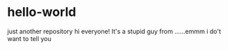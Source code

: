 # hello-world
just another repository
hi everyone! It's a stupid guy from ……emmm i do't want to tell you
